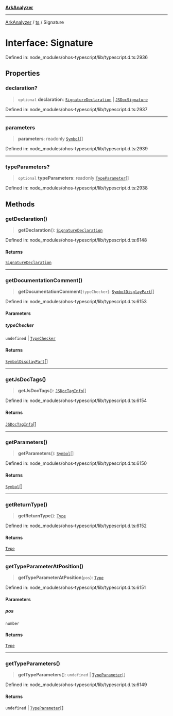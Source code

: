 [**ArkAnalyzer**](../../../../README.md)

***

[ArkAnalyzer](../../../../globals.md) / [ts](../README.md) / Signature

# Interface: Signature

Defined in: node\_modules/ohos-typescript/lib/typescript.d.ts:2936

## Properties

### declaration?

> `optional` **declaration**: [`SignatureDeclaration`](../type-aliases/SignatureDeclaration.md) \| [`JSDocSignature`](JSDocSignature.md)

Defined in: node\_modules/ohos-typescript/lib/typescript.d.ts:2937

***

### parameters

> **parameters**: readonly [`Symbol`](Symbol.md)[]

Defined in: node\_modules/ohos-typescript/lib/typescript.d.ts:2939

***

### typeParameters?

> `optional` **typeParameters**: readonly [`TypeParameter`](TypeParameter.md)[]

Defined in: node\_modules/ohos-typescript/lib/typescript.d.ts:2938

## Methods

### getDeclaration()

> **getDeclaration**(): [`SignatureDeclaration`](../type-aliases/SignatureDeclaration.md)

Defined in: node\_modules/ohos-typescript/lib/typescript.d.ts:6148

#### Returns

[`SignatureDeclaration`](../type-aliases/SignatureDeclaration.md)

***

### getDocumentationComment()

> **getDocumentationComment**(`typeChecker`): [`SymbolDisplayPart`](SymbolDisplayPart.md)[]

Defined in: node\_modules/ohos-typescript/lib/typescript.d.ts:6153

#### Parameters

##### typeChecker

`undefined` | [`TypeChecker`](TypeChecker.md)

#### Returns

[`SymbolDisplayPart`](SymbolDisplayPart.md)[]

***

### getJsDocTags()

> **getJsDocTags**(): [`JSDocTagInfo`](JSDocTagInfo-1.md)[]

Defined in: node\_modules/ohos-typescript/lib/typescript.d.ts:6154

#### Returns

[`JSDocTagInfo`](JSDocTagInfo-1.md)[]

***

### getParameters()

> **getParameters**(): [`Symbol`](Symbol.md)[]

Defined in: node\_modules/ohos-typescript/lib/typescript.d.ts:6150

#### Returns

[`Symbol`](Symbol.md)[]

***

### getReturnType()

> **getReturnType**(): [`Type`](Type.md)

Defined in: node\_modules/ohos-typescript/lib/typescript.d.ts:6152

#### Returns

[`Type`](Type.md)

***

### getTypeParameterAtPosition()

> **getTypeParameterAtPosition**(`pos`): [`Type`](Type.md)

Defined in: node\_modules/ohos-typescript/lib/typescript.d.ts:6151

#### Parameters

##### pos

`number`

#### Returns

[`Type`](Type.md)

***

### getTypeParameters()

> **getTypeParameters**(): `undefined` \| [`TypeParameter`](TypeParameter.md)[]

Defined in: node\_modules/ohos-typescript/lib/typescript.d.ts:6149

#### Returns

`undefined` \| [`TypeParameter`](TypeParameter.md)[]
